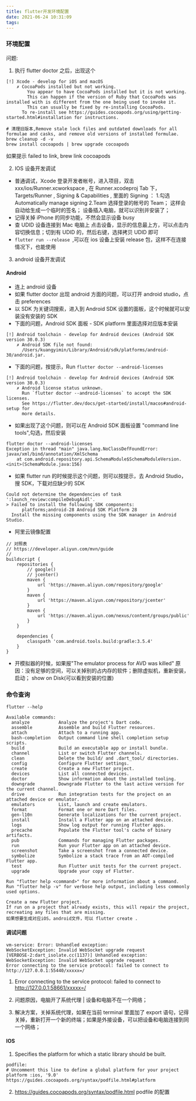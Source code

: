 ```yaml
---
title: flutter开发环境配置
date: 2021-06-24 10:31:09
tags:
---
```


### 环境配置

问题:

1. 执行 flutter doctor 之后，出现这个

```
[!] Xcode - develop for iOS and macOS
    ✗ CocoaPods installed but not working.
        You appear to have CocoaPods installed but it is not working.
        This can happen if the version of Ruby that CocoaPods was installed with is different from the one being used to invoke it.
        This can usually be fixed by re-installing CocoaPods.
      To re-install see https://guides.cocoapods.org/using/getting-started.html#installation for instructions.
```

```
# 清理旧版本,Remove stale lock files and outdated downloads for all formulae and casks, and remove old versions of installed formulae. 
brew cleanup -d -v
brew install cocoapods | brew upgrade cocoapods
```

如果提示 failed to link, brew link cocoapods

2. IOS 设备开发调试

- 普通调试，Xcode 登录开发者帐号，进入项目，双击 xxx/ios/Runner.xcworkspace , 在 Runner.xcodeproj Tab 下，Targets/Runner , Signing & Capabilities , 里面的 Signing ： 1.勾选 Automatically manage signing 2.Team 选择登录的帐号的 Team； 这样会自动给生成一个临时的签名； 设备插入电脑，就可以识别并安装了；
- 记得关掉 iPhone 的同步功能，不然会显示设备 busy
- 查 UDID
  设备连接到 Mac 电脑上
  点击设备，显示的信息最上方，可以点击内容切换信息；切到有 UDID 的，然后右键，选择拷贝 UDID 即可
- `flutter run --release `,可以在 ios 设备上安装 release 包，这样不在连接情况下，也能使用

3. android 设备开发调试

#### Android

- 连上 android 设备
- 如果 flutter doctor 出现 android 方面的问题，可以打开 android studio，点击 preferences
- 以 SDK 为关键词搜索，进入到 Android SDK 设置的面板，这个时候就可以安装没有安装的 SDK
- 下面的问题，Android SDK 面板 - SDK platform 里面选择对应版本安装

```
[!] Android toolchain - develop for Android devices (Android SDK version 30.0.3)
    ✗ Android SDK file not found:
      /Users/kuangyimin/Library/Android/sdk/platforms/android-30/android.jar.
```

- 下面的问题，按提示，Run `flutter doctor --android-licenses`

```
[!] Android toolchain - develop for Android devices (Android SDK version 30.0.3)
    ✗ Android license status unknown.
      Run `flutter doctor --android-licenses` to accept the SDK licenses.
      See https://flutter.dev/docs/get-started/install/macos#android-setup for
      more details.
```

- 如果出现了这个问题，则可以在 Android SDK 面板设置 "command line tools",勾选，然后安装

```
flutter doctor --android-licenses
Exception in thread "main" java.lang.NoClassDefFoundError: javax/xml/bind/annotation/XmlSchema
	at com.android.repository.api.SchemaModule$SchemaModuleVersion.<init>(SchemaModule.java:156)
```

- 如果 flutter run 的时候提示这个问题，则可以按提示，去 Android Studio，搜 SDK，下载对应缺少的 SDK

```
Could not determine the dependencies of task ':launch_review:compileDebugAidl'.
> Failed to install the following SDK components:
      platforms;android-28 Android SDK Platform 28
  Install the missing components using the SDK manager in Android Studio.
```

- 阿里云镜像配置

```
// 对照表
// https://developer.aliyun.com/mvn/guide
//
buildscript {
    repositories {
        // google()
        // jcenter()
        maven {
            url 'https://maven.aliyun.com/repository/google'
        }
        maven {
            url 'https://maven.aliyun.com/repository/jcenter'
        }
        maven {
            url 'https://maven.aliyun.com/nexus/content/groups/public'
        }
    }

    dependencies {
        classpath 'com.android.tools.build:gradle:3.5.4'
    }
}

```
- 开模拟器的时候，如果报"The emulator process for AVD was killed"
原因：没有足够的空间，可以关掉别的占内存的软件；删除虚拟机，重新安装，启动；
show on Disk(可以看到安装的位置)
### 命令查询

`flutter --help`

```
Available commands:
  analyze           Analyze the project's Dart code.
  assemble          Assemble and build Flutter resources.
  attach            Attach to a running app.
  bash-completion   Output command line shell completion setup scripts.
  build             Build an executable app or install bundle.
  channel           List or switch Flutter channels.
  clean             Delete the build/ and .dart_tool/ directories.
  config            Configure Flutter settings.
  create            Create a new Flutter project.
  devices           List all connected devices.
  doctor            Show information about the installed tooling.
  downgrade         Downgrade Flutter to the last active version for the current channel.
  drive             Run integration tests for the project on an attached device or emulator.
  emulators         List, launch and create emulators.
  format            Format one or more Dart files.
  gen-l10n          Generate localizations for the current project.
  install           Install a Flutter app on an attached device.
  logs              Show log output for running Flutter apps.
  precache          Populate the Flutter tool's cache of binary artifacts.
  pub               Commands for managing Flutter packages.
  run               Run your Flutter app on an attached device.
  screenshot        Take a screenshot from a connected device.
  symbolize         Symbolize a stack trace from an AOT-compiled Flutter app.
  test              Run Flutter unit tests for the current project.
  upgrade           Upgrade your copy of Flutter.

Run "flutter help <command>" for more information about a command.
Run "flutter help -v" for verbose help output, including less commonly used options.
```

```
Create a new Flutter project.
If run on a project that already exists, this will repair the project, recreating any files that are missing.
如果想要生成对应iOS，android文件，可以 flutter create .
```

#### 调试问题

```
vm-service: Error: Unhandled exception:
WebSocketException: Invalid WebSocket upgrade request
[VERBOSE-2:dart_isolate.cc(1137)] Unhandled exception:
WebSocketException: Invalid WebSocket upgrade request
Error connecting to the service protocol: failed to connect to http://127.0.0.1:55440/xxxxx=/
```

1. Error connecting to the service protocol: failed to connect to http://127.0.0.1:58661/xxxxx=/
   
2. 问题原因，电脑开了系统代理 | 设备和电脑不在一个网络；
3. 解决方案，关掉系统代理，如果在当前 terminal 里面加了 export 语句，记得关掉，重新打开一个新的终端；如果是外接设备，可以把设备和电脑连接到同一个网络；

#### IOS

1. Specifies the platform for which a static library should be built.

```
podfile:
# Uncomment this line to define a global platform for your project
platform :ios, '9.0'
https://guides.cocoapods.org/syntax/podfile.html#platform
```

2. https://guides.cocoapods.org/syntax/podfile.html
   podfile 的配置
